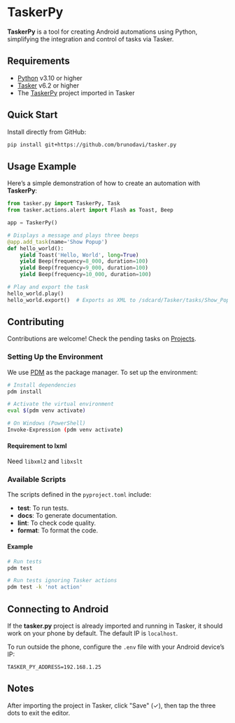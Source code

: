 # TaskerPy

**TaskerPy** is a tool for creating Android automations using Python, simplifying the integration and control of tasks via Tasker.

## Requirements

- [Python][python-org] v3.10 or higher
- [Tasker][tasker-trial] v6.2 or higher
- The [TaskerPy][tasker-py] project imported in Tasker

## Quick Start

Install directly from GitHub:

```bash
pip install git+https://github.com/brunodavi/tasker.py
```

## Usage Example

Here’s a simple demonstration of how to create an automation with **TaskerPy**:

```python
from tasker.py import TaskerPy, Task
from tasker.actions.alert import Flash as Toast, Beep

app = TaskerPy()

# Displays a message and plays three beeps
@app.add_task(name='Show Popup')
def hello_world():
    yield Toast('Hello, World', long=True)
    yield Beep(frequency=8_000, duration=100)
    yield Beep(frequency=9_000, duration=100)
    yield Beep(frequency=10_000, duration=100)

# Play and export the task
hello_world.play()
hello_world.export()  # Exports as XML to /sdcard/Tasker/tasks/Show_Popup.tsk.xml
```

## Contributing

Contributions are welcome! Check the pending tasks on [Projects][gh-projects].

### Setting Up the Environment

We use [PDM][pdm-org] as the package manager. To set up the environment:

```bash
# Install dependencies
pdm install

# Activate the virtual environment
eval $(pdm venv activate)

# On Windows (PowerShell)
Invoke-Expression (pdm venv activate)
```

#### Requirement to lxml
Need `libxml2` and `libxslt`


### Available Scripts

The scripts defined in the `pyproject.toml` include:

- **test**: To run tests.
- **docs**: To generate documentation.
- **lint**: To check code quality.
- **format**: To format the code.

#### Example

```bash
# Run tests
pdm test

# Run tests ignoring Tasker actions
pdm test -k 'not action'
```

## Connecting to Android

If the **tasker.py** project is already imported and running in Tasker, it should work on your phone by default. The default IP is `localhost`.

To run outside the phone, configure the `.env` file with your Android device’s IP:

```env
TASKER_PY_ADDRESS=192.168.1.25
```

## Notes

After importing the project in Tasker, click "Save" (✓), then tap the three dots to exit the editor.

[python-org]: https://www.python.org
[pdm-org]: https://pdm-project.org
[tasker-trial]: https://tasker.joaoapps.com/download.html
[gh-projects]: https://github.com/users/brunodavi/projects/1
[tasker-py]: https://taskernet.com/shares/?user=AS35m8nXHtAHUb3g429CktIgI9aKlA1%2FEglWKHxy0IyPwx0q7aeQMBH2ekF4AG%2F7FRqn58T5R5q3qrGmIPwa&id=Project%3Atasker.py
